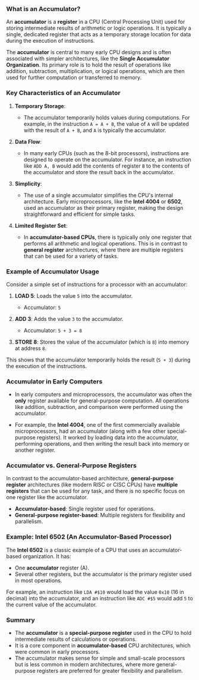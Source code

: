 ### What is an Accumulator?

An **accumulator** is a **register** in a CPU (Central Processing Unit) used for storing intermediate results of arithmetic or logic operations. It is typically a single, dedicated register that acts as a temporary storage location for data during the execution of instructions.

The **accumulator** is central to many early CPU designs and is often associated with simpler architectures, like the **Single Accumulator Organization**. Its primary role is to hold the result of operations like addition, subtraction, multiplication, or logical operations, which are then used for further computation or transferred to memory.

### Key Characteristics of an Accumulator

1. **Temporary Storage**:
   - The accumulator temporarily holds values during computations. For example, in the instruction `A = A + B`, the value of `A` will be updated with the result of `A + B`, and `A` is typically the accumulator.

2. **Data Flow**:
   - In many early CPUs (such as the 8-bit processors), instructions are designed to operate on the accumulator. For instance, an instruction like `ADD A, B` would add the contents of register `B` to the contents of the accumulator and store the result back in the accumulator.

3. **Simplicity**:
   - The use of a single accumulator simplifies the CPU's internal architecture. Early microprocessors, like the **Intel 4004** or **6502**, used an accumulator as their primary register, making the design straightforward and efficient for simple tasks.

4. **Limited Register Set**:
   - In **accumulator-based CPUs**, there is typically only one register that performs all arithmetic and logical operations. This is in contrast to **general register** architectures, where there are multiple registers that can be used for a variety of tasks.

### Example of Accumulator Usage

Consider a simple set of instructions for a processor with an accumulator:

1. **LOAD 5**: Loads the value `5` into the accumulator.
   - Accumulator: `5`
   
2. **ADD 3**: Adds the value `3` to the accumulator.
   - Accumulator: `5 + 3 = 8`
   
3. **STORE 8**: Stores the value of the accumulator (which is `8`) into memory at address `8`.

This shows that the accumulator temporarily holds the result (`5 + 3`) during the execution of the instructions.

### Accumulator in Early Computers

- In early computers and microprocessors, the accumulator was often the **only** register available for general-purpose computation. All operations like addition, subtraction, and comparison were performed using the accumulator.
  
- For example, the **Intel 4004**, one of the first commercially available microprocessors, had an accumulator (along with a few other special-purpose registers). It worked by loading data into the accumulator, performing operations, and then writing the result back into memory or another register.

### Accumulator vs. General-Purpose Registers

In contrast to the accumulator-based architecture, **general-purpose register** architectures (like modern RISC or CISC CPUs) have **multiple registers** that can be used for any task, and there is no specific focus on one register like the accumulator.

- **Accumulator-based**: Single register used for operations.
- **General-purpose register-based**: Multiple registers for flexibility and parallelism.

### Example: Intel 6502 (An Accumulator-Based Processor)

The **Intel 6502** is a classic example of a CPU that uses an accumulator-based organization. It has:
- One **accumulator** register (A).
- Several other registers, but the accumulator is the primary register used in most operations.

For example, an instruction like `LDA #$10` would load the value `0x10` (16 in decimal) into the accumulator, and an instruction like `ADC #$5` would add `5` to the current value of the accumulator.

### Summary

- The **accumulator** is a **special-purpose register** used in the CPU to hold intermediate results of calculations or operations.
- It is a core component in **accumulator-based** CPU architectures, which were common in early processors.
- The accumulator makes sense for simple and small-scale processors but is less common in modern architectures, where more general-purpose registers are preferred for greater flexibility and parallelism.